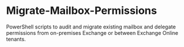 # Migrate-Mailbox-Permissions
PowerShell scripts to audit and migrate existing mailbox and delegate permissions from on-premises Exchange or between Exchange Online tenants.
